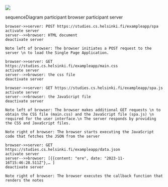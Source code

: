 ![](https://www.planttext.com/api/plantuml/png/hLHDRzGm4BtlhnZjgPMwMRBG2kLG5I44Gj1MofxuECpQaurPnpQsinHLbVWr_31-2HCdAHLqArPg3b7cPVncvirBpa947zj6JoR0b-D02UNGH5Xv-osG_mTdRCjmmeUSsUbfZnPmUL4keOxHXM8-3x6LYa8cGbQJ3ifiL5QfELrXupIXS_FWC16XY6gBaKRs3kiVPqm-b2dWpVBzEv1Mj0sPc98atNSqtSujWvgg2BQ2MufbJMC0ogYe-6W0x1ltzBMb425QYFN829zC1sYBCg6bCcjDS8bhWXVEQIKmAckoNPAyVhMF8Wqgmw_3Fh9qNV4Hg9Ic7QeyIc-yhUpBtfsznIsMmYiN7sfmZxKrkEbM9gNgT4UTfXXM5uPjsLLa8LFzbsMP2iF1gEqXe97tzGO7_OY77Kl7g3n9gAnFoMtlcKY-Ga4Pfop_cCHJSDR80AlluBpTAiaskQtVrVkhLXWCa-RrQbtl7ZXzf07eYaGRHzexTC9AOWoPcAAeMPoKK5wSG-LjSyVBZ-C3YR5JoPfzhF3n-bfO5i_40gRaQNe4p4CSB9uidixoV9QVBFFZujb9iNYU7UVvX-dDqQyVF-7pGvR-3_LwsGPH16gzGh61gZMYiq-lcoSZoVSfXYd3P7B64FyOVmC0)

sequenceDiagram
    participant browser
    participant server

    browser->>server: POST https://studies.cs.helsinki.fi/exampleapp/spa
    activate server
    server-->>browser: HTML document
    deactivate server
    
    Note left of browser: The browser initiates a POST request to the server \n to load the Single Page Application.

    browser->>server: GET https://studies.cs.helsinki.fi/exampleapp/main.css
    activate server
    server-->>browser: the css file
    deactivate server

    browser->>server: GET https://studies.cs.helsinki.fi/exampleapp/spa.js
    activate server
    server-->>browser: the JavaScript file
    deactivate server
    
    Note left of browser: The browser makes additional GET requests \n to obtain the CSS file (main.css) and the JavaScript file (spa.js) \n required for the user interface.\n The server responds by providing the CSS and JavaScript files.

    Note right of browser: The browser starts executing the JavaScript code that fetches the JSON from the server

    browser->>server: GET https://studies.cs.helsinki.fi/exampleapp/data.json
    activate server
    server-->>browser: [{{content: "ere", date: "2023-11-16T15:46:28.511Z"},… ]
    deactivate server

    Note right of browser: The browser executes the callback function that renders the notes